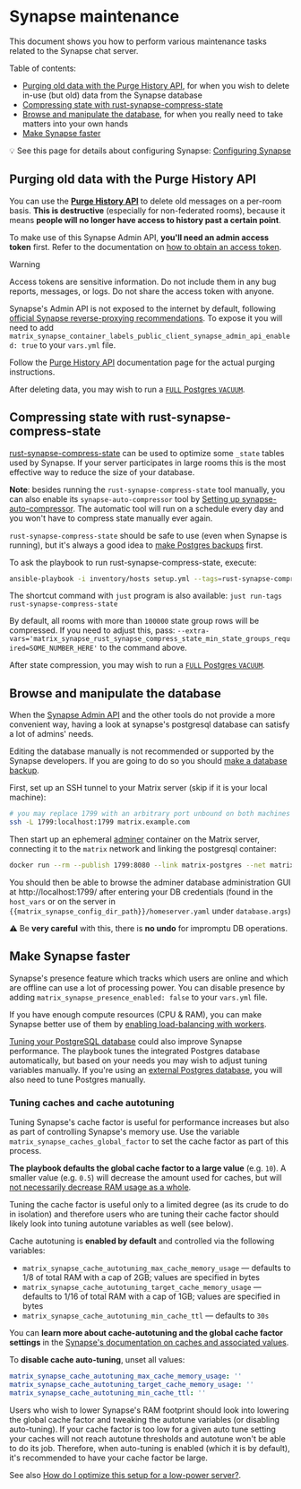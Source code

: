<!--
SPDX-FileCopyrightText: 2019 - 2024 Slavi Pantaleev
SPDX-FileCopyrightText: 2020 Marcel Partap
SPDX-FileCopyrightText: 2021 - 2024 MDAD project contributors
SPDX-FileCopyrightText: 2021 Aaron Raimist
SPDX-FileCopyrightText: 2022 Dennis Ciba
SPDX-FileCopyrightText: 2024 - 2025 Suguru Hirahara

SPDX-License-Identifier: AGPL-3.0-or-later
-->

# Synapse maintenance

This document shows you how to perform various maintenance tasks related to the Synapse chat server.

Table of contents:
- [Purging old data with the Purge History API](#purging-old-data-with-the-purge-history-api), for when you wish to delete in-use (but old) data from the Synapse database
- [Compressing state with rust-synapse-compress-state](#compressing-state-with-rust-synapse-compress-state)
- [Browse and manipulate the database](#browse-and-manipulate-the-database), for when you really need to take matters into your own hands
- [Make Synapse faster](#make-synapse-faster)

💡 See this page for details about configuring Synapse: [Configuring Synapse](configuring-playbook-synapse.md)

## Purging old data with the Purge History API

You can use the **[Purge History API](https://github.com/element-hq/synapse/blob/master/docs/admin_api/purge_history_api.md)** to delete old messages on a per-room basis. **This is destructive** (especially for non-federated rooms), because it means **people will no longer have access to history past a certain point**.

To make use of this Synapse Admin API, **you'll need an admin access token** first. Refer to the documentation on [how to obtain an access token](obtaining-access-tokens.md).

> [!WARNING]
> Access tokens are sensitive information. Do not include them in any bug reports, messages, or logs. Do not share the access token with anyone.

Synapse's Admin API is not exposed to the internet by default, following [official Synapse reverse-proxying recommendations](https://github.com/element-hq/synapse/blob/master/docs/reverse_proxy.md#synapse-administration-endpoints). To expose it you will need to add `matrix_synapse_container_labels_public_client_synapse_admin_api_enabled: true` to your `vars.yml` file.

Follow the [Purge History API](https://github.com/element-hq/synapse/blob/master/docs/admin_api/purge_history_api.md) documentation page for the actual purging instructions.

After deleting data, you may wish to run a [`FULL` Postgres `VACUUM`](./maintenance-postgres.md#vacuuming-postgresql).

## Compressing state with rust-synapse-compress-state

[rust-synapse-compress-state](https://github.com/matrix-org/rust-synapse-compress-state) can be used to optimize some `_state` tables used by Synapse. If your server participates in large rooms this is the most effective way to reduce the size of your database.

**Note**: besides running the `rust-synapse-compress-state` tool manually, you can also enable its `synapse-auto-compressor` tool by [Setting up synapse-auto-compressor](configuring-playbook-synapse-auto-compressor.md). The automatic tool will run on a schedule every day and you won't have to compress state manually ever again.

`rust-synapse-compress-state` should be safe to use (even when Synapse is running), but it's always a good idea to [make Postgres backups](./maintenance-postgres.md#backing-up-postgresql) first.

To ask the playbook to run rust-synapse-compress-state, execute:

```sh
ansible-playbook -i inventory/hosts setup.yml --tags=rust-synapse-compress-state
```

The shortcut command with `just` program is also available: `just run-tags rust-synapse-compress-state`

By default, all rooms with more than `100000` state group rows will be compressed. If you need to adjust this, pass: `--extra-vars='matrix_synapse_rust_synapse_compress_state_min_state_groups_required=SOME_NUMBER_HERE'` to the command above.

After state compression, you may wish to run a [`FULL` Postgres `VACUUM`](./maintenance-postgres.md#vacuuming-postgresql).

## Browse and manipulate the database

When the [Synapse Admin API](https://github.com/element-hq/synapse/tree/master/docs/admin_api) and the other tools do not provide a more convenient way, having a look at synapse's postgresql database can satisfy a lot of admins' needs.

Editing the database manually is not recommended or supported by the Synapse developers. If you are going to do so you should [make a database backup](./maintenance-postgres.md#backing-up-postgresql).

First, set up an SSH tunnel to your Matrix server (skip if it is your local machine):

```sh
# you may replace 1799 with an arbitrary port unbound on both machines
ssh -L 1799:localhost:1799 matrix.example.com
```

Then start up an ephemeral [adminer](https://www.adminer.org/) container on the Matrix server, connecting it to the `matrix` network and linking the postgresql container:

```sh
docker run --rm --publish 1799:8080 --link matrix-postgres --net matrix adminer
```

You should then be able to browse the adminer database administration GUI at http://localhost:1799/ after entering your DB credentials (found in the `host_vars` or on the server in `{{matrix_synapse_config_dir_path}}/homeserver.yaml` under `database.args`)

⚠️️ Be **very careful** with this, there is **no undo** for impromptu DB operations.

## Make Synapse faster

Synapse's presence feature which tracks which users are online and which are offline can use a lot of processing power. You can disable presence by adding `matrix_synapse_presence_enabled: false` to your `vars.yml` file.

If you have enough compute resources (CPU & RAM), you can make Synapse better use of them by [enabling load-balancing with workers](configuring-playbook-synapse.md#load-balancing-with-workers).

[Tuning your PostgreSQL database](maintenance-postgres.md#tuning-postgresql) could also improve Synapse performance. The playbook tunes the integrated Postgres database automatically, but based on your needs you may wish to adjust tuning variables manually. If you're using an [external Postgres database](configuring-playbook-external-postgres.md), you will also need to tune Postgres manually.

### Tuning caches and cache autotuning

Tuning Synapse's cache factor is useful for performance increases but also as part of controlling Synapse's memory use. Use the variable `matrix_synapse_caches_global_factor` to set the cache factor as part of this process.

**The playbook defaults the global cache factor to a large value** (e.g. `10`). A smaller value (e.g. `0.5`) will decrease the amount used for caches, but will [not necessarily decrease RAM usage as a whole](https://github.com/matrix-org/synapse/issues/3939).

Tuning the cache factor is useful only to a limited degree (as its crude to do in isolation) and therefore users who are tuning their cache factor should likely look into tuning autotune variables as well (see below).

Cache autotuning is **enabled by default** and controlled via the following variables:

- `matrix_synapse_cache_autotuning_max_cache_memory_usage` — defaults to 1/8 of total RAM with a cap of 2GB; values are specified in bytes
- `matrix_synapse_cache_autotuning_target_cache_memory_usage` — defaults to 1/16 of total RAM with a cap of 1GB; values are specified in bytes
- `matrix_synapse_cache_autotuning_min_cache_ttl` — defaults to `30s`

You can **learn more about cache-autotuning and the global cache factor settings** in the [Synapse's documentation on caches and associated values](https://matrix-org.github.io/synapse/latest/usage/configuration/config_documentation.html#caches-and-associated-values).

To **disable cache auto-tuning**, unset all values:

```yaml
matrix_synapse_cache_autotuning_max_cache_memory_usage: ''
matrix_synapse_cache_autotuning_target_cache_memory_usage: ''
matrix_synapse_cache_autotuning_min_cache_ttl: ''
```

Users who wish to lower Synapse's RAM footprint should look into lowering the global cache factor and tweaking the autotune variables (or disabling auto-tuning). If your cache factor is too low for a given auto tune setting your caches will not reach autotune thresholds and autotune won't be able to do its job. Therefore, when auto-tuning is enabled (which it is by default), it's recommended to have your cache factor be large.

See also [How do I optimize this setup for a low-power server?](faq.md#how-do-i-optimize-this-setup-for-a-low-power-server).
